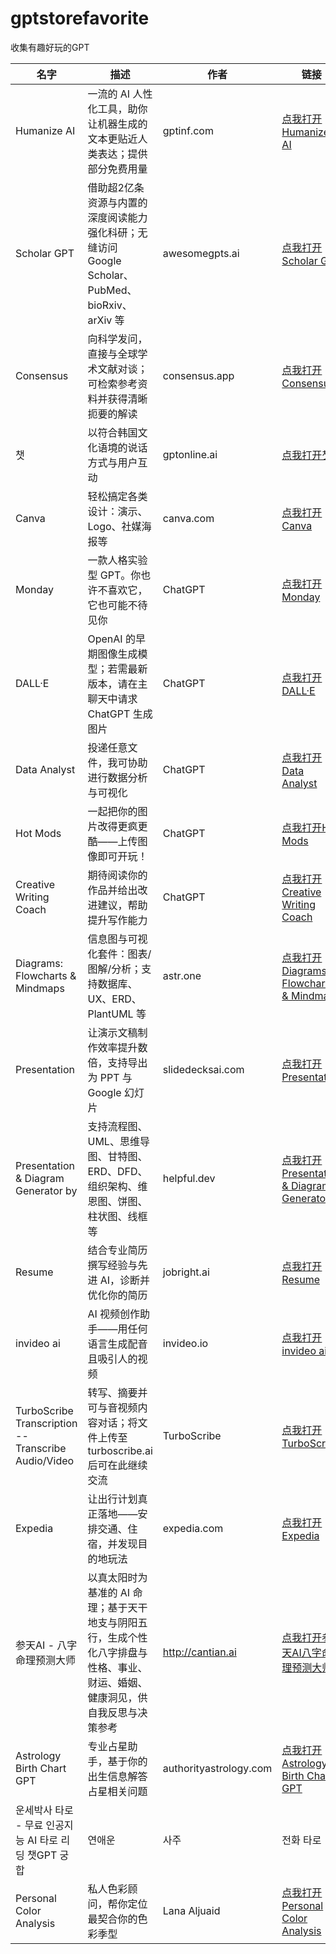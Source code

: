 # gptstorefavorite
收集有趣好玩的GPT

| 名字 | 描述 | 作者 | 链接 |
|---|---|---|---|
| Humanize AI | 一流的 AI 人性化工具，助你让机器生成的文本更贴近人类表达；提供部分免费用量 | gptinf.com |[点我打开Humanize AI](https://chatgpt.com/g/g-a6Fpz8NRb-humanize-ai)|
| Scholar GPT | 借助超2亿条资源与内置的深度阅读能力强化科研；无缝访问 Google Scholar、PubMed、bioRxiv、arXiv 等 | awesomegpts.ai |[点我打开Scholar GPT](https://chatgpt.com/g/g-kZ0eYXlJe-scholar-gpt)|
| Consensus | 向科学发问，直接与全球学术文献对谈；可检索参考资料并获得清晰扼要的解读 | consensus.app |[点我打开Consensus](https://chatgpt.com/g/g-bo0FiWLY7-consensus)|
| 챗 | 以符合韩国文化语境的说话方式与用户互动 | gptonline.ai |[点我打开챗](https://chatgpt.com/g/g-bo0FiWLY7-consensus)|
| Canva | 轻松搞定各类设计：演示、Logo、社媒海报等 | canva.com |[点我打开Canva](https://chatgpt.com/g/g-alKfVrz9K-canva)|
| Monday | 一款人格实验型 GPT。你也许不喜欢它，它也可能不待见你 | ChatGPT |[点我打开Monday](https://chatgpt.com/g/g-67ec3b4988f8819184c5454e18f5e84b-monday)|
| DALL·E | OpenAI 的早期图像生成模型；若需最新版本，请在主聊天中请求 ChatGPT 生成图片 | ChatGPT |[点我打开DALL·E](https://chatgpt.com/g/g-2fkFE8rbu-dall-e)|
| Data Analyst | 投递任意文件，我可协助进行数据分析与可视化 | ChatGPT |[点我打开Data Analyst](https://chatgpt.com/g/g-HMNcP6w7d-data-analyst)|
| Hot Mods | 一起把你的图片改得更疯更酷——上传图像即可开玩！ | ChatGPT |[点我打开Hot Mods](https://chatgpt.com/g/g-fTA4FQ7wj-hot-mods)|
| Creative Writing Coach | 期待阅读你的作品并给出改进建议，帮助提升写作能力 | ChatGPT |[点我打开Creative Writing Coach](https://chatgpt.com/g/g-lN1gKFnvL-creative-writing-coach)|
| Diagrams: Flowcharts & Mindmaps | 信息图与可视化套件：图表/图解/分析；支持数据库、UX、ERD、PlantUML 等 | astr.one |[点我打开Diagrams: Flowcharts & Mindmaps](https://chatgpt.com/g/g-jBdvgesNC-diagrams-flowcharts-mindmaps)|
| Presentation | 让演示文稿制作效率提升数倍，支持导出为 PPT 与 Google 幻灯片 | slidedecksai.com |[点我打开Presentation](https://chatgpt.com/g/g-67e3c5d494a4819181f8bab64ba35a57-presentation)|
| Presentation & Diagram Generator by <ShowMe> | 支持流程图、UML、思维导图、甘特图、ERD、DFD、组织架构、维恩图、饼图、柱状图、线框等 | helpful.dev |[点我打开Presentation & Diagram Generator](https://chatgpt.com/g/g-5QhhdsfDj-presentation-diagram-generator-by-showme)|
| Resume | 结合专业简历撰写经验与先进 AI，诊断并优化你的简历 | jobright.ai |[点我打开Resume](https://chatgpt.com/g/g-MrgKnTZbc-resume)|
| invideo ai | AI 视频创作助手——用任何语言生成配音且吸引人的视频 | invideo.io |[点我打开invideo ai](https://chatgpt.com/g/g-h8l4uLHFQ-invideo-ai)|
| TurboScribe Transcription -- Transcribe Audio/Video | 转写、摘要并可与音视频内容对话；将文件上传至 turboscribe.ai 后可在此继续交流 | TurboScribe |[点我打开TurboScribe](https://chatgpt.com/g/g-Mc1tBt7gp-turboscribe-transcription-transcribe-audio-video)|
| Expedia | 让出行计划真正落地——安排交通、住宿，并发现目的地玩法 | expedia.com |[点我打开Expedia](https://chatgpt.com/g/g-rmdbtMF7a-expedia)|
| 参天AI - 八字命理预测大师 | 以真太阳时为基准的 AI 命理；基于天干地支与阴阳五行，生成个性化八字排盘与性格、事业、财运、婚姻、健康洞见，供自我反思与决策参考 | http://cantian.ai |[点我打开参天AI八字命理预测大师](https://chatgpt.com/g/g-68c54c332d0c81918e9bcedbb50214ca-can-tian-ai-ba-zi-ming-li-yu-ce-da-shi)|
| Astrology Birth Chart GPT | 专业占星助手，基于你的出生信息解答占星相关问题 | authorityastrology.com |[点我打开Astrology Birth Chart GPT](https://chatgpt.com/g/g-WxckXARTP-astrology-birth-chart-gpt)|
| 운세박사 타로 - 무료 인공지능 AI 타로 리딩 챗GPT 궁합| 연애운| 사주| 전화 타로 | AI 塔罗占卜大师；提供有趣的免费解读，涵盖合拍度、恋爱运、四柱等 | aifortunedoctor.com |[点我打开운세박사 타로](https://chatgpt.com/g/g-67a56d907fc88191814386dac67ed919-unsebagsa-taro-muryo-ingongjineung-ai-taro-riding-caesgpt-gunghab-yeonaeun-saju-jeonhwa-taro)|
| Personal Color Analysis | 私人色彩顾问，帮你定位最契合你的色彩季型 | Lana Aljuaid |[点我打开Personal Color Analysis](https://chatgpt.com/g/g-35kDoPvW7-personal-color-analysis)|
